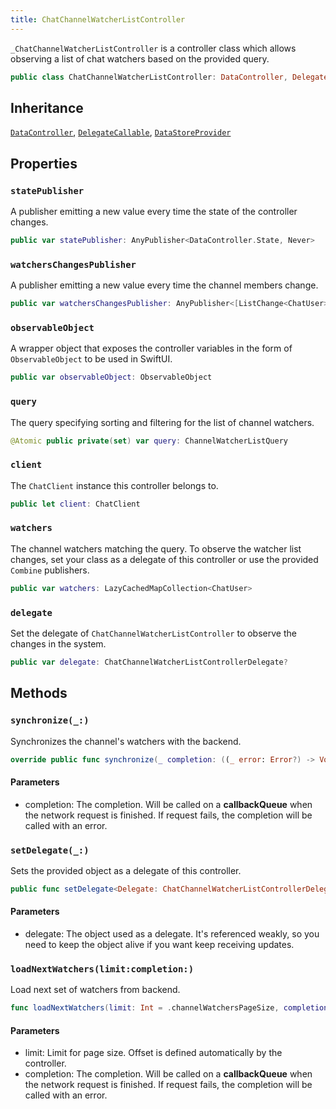 ```yaml
---
title: ChatChannelWatcherListController
---
```


`_ChatChannelWatcherListController` is a controller class which allows observing
a list of chat watchers based on the provided query.

``` swift
public class ChatChannelWatcherListController: DataController, DelegateCallable, DataStoreProvider 
```

## Inheritance

[`DataController`](../../data-controller), [`DelegateCallable`](../../delegate-callable), [`DataStoreProvider`](../../../database/data-store-provider)

## Properties

### `statePublisher`

A publisher emitting a new value every time the state of the controller changes.

``` swift
public var statePublisher: AnyPublisher<DataController.State, Never> 
```

### `watchersChangesPublisher`

A publisher emitting a new value every time the channel members change.

``` swift
public var watchersChangesPublisher: AnyPublisher<[ListChange<ChatUser>], Never> 
```

### `observableObject`

A wrapper object that exposes the controller variables in the form of `ObservableObject` to be used in SwiftUI.

``` swift
public var observableObject: ObservableObject 
```

### `query`

The query specifying sorting and filtering for the list of channel watchers.

``` swift
@Atomic public private(set) var query: ChannelWatcherListQuery
```

### `client`

The `ChatClient` instance this controller belongs to.

``` swift
public let client: ChatClient
```

### `watchers`

The channel watchers matching the query.
To observe the watcher list changes, set your class as a delegate of this controller or use the provided
`Combine` publishers.

``` swift
public var watchers: LazyCachedMapCollection<ChatUser> 
```

### `delegate`

Set the delegate of `ChatChannelWatcherListController` to observe the changes in the system.

``` swift
public var delegate: ChatChannelWatcherListControllerDelegate? 
```

## Methods

### `synchronize(_:)`

Synchronizes the channel's watchers with the backend.

``` swift
override public func synchronize(_ completion: ((_ error: Error?) -> Void)? = nil) 
```

#### Parameters

  - completion: The completion. Will be called on a **callbackQueue** when the network request is finished. If request fails, the completion will be called with an error.

### `setDelegate(_:)`

Sets the provided object as a delegate of this controller.

``` swift
public func setDelegate<Delegate: ChatChannelWatcherListControllerDelegate>(_ delegate: Delegate) 
```

#### Parameters

  - delegate: The object used as a delegate. It's referenced weakly, so you need to keep the object alive if you want keep receiving updates.

### `loadNextWatchers(limit:completion:)`

Load next set of watchers from backend.

``` swift
func loadNextWatchers(limit: Int = .channelWatchersPageSize, completion: ((Error?) -> Void)? = nil) 
```

#### Parameters

  - limit: Limit for page size. Offset is defined automatically by the controller.
  - completion: The completion. Will be called on a **callbackQueue** when the network request is finished. If request fails, the completion will be called with an error.
